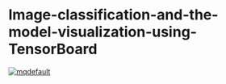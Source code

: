 # Image-classification-and-the-model-visualization-using-TensorBoard

[![mqdefault](https://user-images.githubusercontent.com/86033987/212358133-967e8c9f-0b3c-4d22-a6f2-8b0ae978ce43.jpg)](https://youtu.be/ESLncp2y870)
